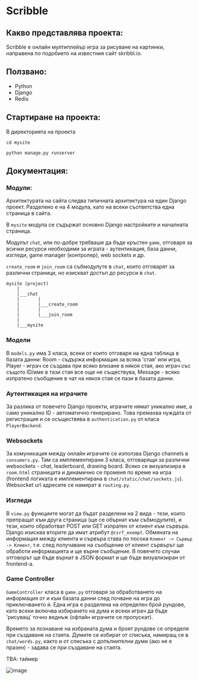 # Scribble
## Какво представлява проекта:
Scribble е онлайн мултиплейър игра за рисуване на картинки, направена по подобието на известния сайт skribbl.io.
## Ползвано:
* Python
* Django
* Redis
## Стартиране на проекта:
В директорията на проекта
```
cd mysite
```
```
python manage.py runserver
```
## Документация:
### Модули:
Архитектурата на сайта следва типичната архитектура на един Django проект.
Разделено е на 4 модула, като на всеки съответства една страница в сайта.

В `mysite` модула се съдържат основно Django настройките и началната страница.

Модулът `chat`, или по-добре трябваше да бъде кръстен `game`, отговаря за всички ресурси необходими за играта - 
аутентикация, база данни, изгледи, game manager (контролер), web sockets и др.

`create_room` и `join_room` са събмодулуте в `chat`, които отговарят за различни страници,
но изискват достъп до ресурси в `chat`.

```
mysite (project)
    |
    |___chat
    |       |
    |       |___create_room
    |       |
    |       |___join_room
    |
    |___mysite    
```

### Модели
В `models.py` има 3 класа, всеки от които отговаря на една таблица в базата данни: Room - съдържа информация за всяка 'стая' или игра, Player - играч се създава при всяко влизане в някоя стая,
ако играч със същото ID/име в тази стая все още не съществува,
Message - всяко изпратено съобщение в чат на някоя стая се пази в базата данни.

### Аутентикация на играчите
За разлика от повечето Django проекти, играчите нямат уникално име, а само уникално ID - автоматично генерирано. Това премахва нуждата от регистрация и се осъществява в `authentication.py` от класа `PlayerBackend`.

### Websockets
За комуникация между онлайн играчите се използва Django channels в `consumers.py`. Там са имплементирани 3 класа, отговарящи за различни websockets - chat, leaderboard, drawing board.
Всяко се визуализира в `room.html` страницата и динамично се променя по време на игра (frontend логиката е имплементирана в `chat/static/chat/sockets.js`). Websocket url адресите се намират в `routing.py`.

### Изгледи
В `view.py` функциите могат да бъдат разделени на 2 вида - тези, които препращат към друга страница (ще се обърнат към събмодулите), и тези, които обработват POST или GET изпратен от клиент към сървъра.
Django изисква вторите да имат атрибут `@csrf_exempt`. Обмяната на информация между клиента и сървъра става по посока `Клиент -> Сървър -> Клиент`,
т.е. след получаване на съобщение от клиент сървърът ще обработи информацията и ще върне съобщение.
В повечето случаи отговорът ще бъде върнат в JSON формат и ще бъде визуализиран от frontend-а.

### Game Controller
`GameController` класа в `game.py` отговаря за обработването на информация от и към базата данни след почване на игра до приключването ѝ.
Една игра е разделена на определен брой рундове, като всеки включва избирането на дума и всеки играч да бъде 'рисуващ' точно веднъж (офлайн играчите се пропускат).

Времето за познаване на избраната дума и броят рундове се определя при създаване на стаята. Думите се избират от списъка, намиращ се в `chat/words.py`,
както и от списъка с допълнителни думи (ако не е празен) - задава се при създаване на стаята.

TBА: таймер 

![image](https://img.shields.io/badge/Python-FFD43B?style=for-the-badge&logo=python&logoColor=blue)
